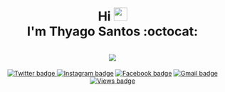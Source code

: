 <h1 align="center">
    Hi <img src="./assets/Hi.gif" width="30px"> <br>
    I'm <b>Thyago Santos :octocat: </b>
  <br>
  <br>
  <a href="https://github.com/thygasantos">
  <img align="center" src="https://github-readme-stats.vercel.app/api?username=thygasantos&show_icons=true&theme=radical" />
</a>
</h1>
<div align="center">
<!-- website -->
    <a href="https://twitter.com/thyagomsantos"><img alt="Twitter badge" src="https://img.shields.io/badge/-Twitter-000000?logo=X&logoColor=white">
    </a>
    <a href="https://www.instagram.com/thyagomsantos"><img alt="Instagram badge" src="https://img.shields.io/badge/-Instagram-8a3ab9?logo=Instagram&logoColor=white"></a>
    <a href="https://www.facebook.com/thyagosantos23"><img alt="Facebook badge" src="https://img.shields.io/badge/-Facebook-0061ec?logo=Facebook&logoColor=white"></a>
    <a href="mailto:thyagomatheus15@gmail.com"><img alt="Gmail badge" src="https://img.shields.io/badge/Gmail-E34133?logo=gmail&logoColor=white"></a>
    <a href="https://github.com/thygasantos"><img alt="Views badge" src="https://komarev.com/ghpvc/?username=thygasantos&color=brightgreen&abbreviated=true&style=flat&label=PROFILE+VIEWS"></a>
</div>
